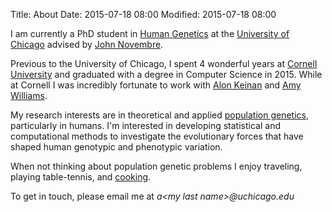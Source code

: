 Title: About
Date: 2015-07-18 08:00
Modified: 2015-07-18 08:00

I am currently a PhD student in [Human Genetics](https://genes.uchicago.edu/) at the [University of Chicago](http://www.uchicago.edu/) advised by [John Novembre](https://jnpopgen.org).

Previous to the University of Chicago, I spent 4 wonderful years at [Cornell University](http://www.cornell.edu/) and graduated with a degree in Computer Science in 2015. While at Cornell I was incredibly fortunate to work with [Alon Keinan](http://keinanlab.cb.bscb.cornell.edu) and [Amy Williams](http://williamslab.bscb.cornell.edu).  

My research interests are in theoretical and applied [population genetics](https://en.wikipedia.org/wiki/Population_genetics), particularly in humans. I'm interested in developing statistical and computational methods to investigate the evolutionary forces that have shaped human genotypic and phenotypic variation.

When not thinking about population genetic problems I enjoy traveling, playing table-tennis, and [cooking](https://github.com/arjunbiddanda/Recipes).

To get in touch, please email me at *a<my last name\>@uchicago.edu*

